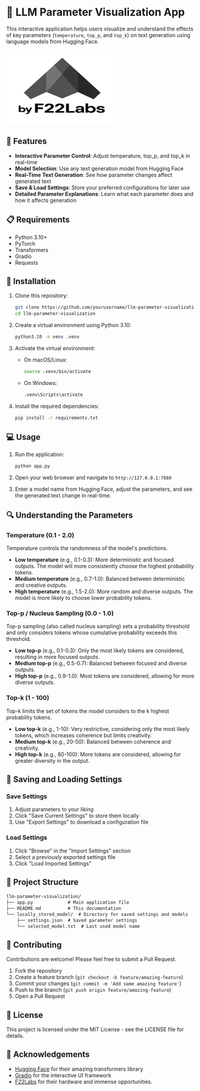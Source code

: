 # 🤗 LLM Parameter Visualization App

This interactive application helps users visualize and understand the effects of key parameters (`temperature`, `top_p`, and `top_k`) on text generation using language models from Hugging Face.

<img src="byF22Labs.png" width="300" height="200"> 

## 🌟 Features

- **Interactive Parameter Control**: Adjust temperature, top_p, and top_k in real-time
- **Model Selection**: Use any text generation model from Hugging Face
- **Real-Time Text Generation**: See how parameter changes affect generated text
- **Save & Load Settings**: Store your preferred configurations for later use
- **Detailed Parameter Explanations**: Learn what each parameter does and how it affects generation

## 📋 Requirements

- Python 3.10+
- PyTorch
- Transformers
- Gradio
- Requests

## 🚀 Installation

1. Clone this repository:
   ```bash
   git clone https://github.com/yourusername/llm-parameter-visualization.git
   cd llm-parameter-visualization
   ```

2. Create a virtual environment using Python 3.10:

   ```bash
   python3.10 -m venv .venv
   ```

3. Activate the virtual environment:

   - On macOS/Linux:
     ```bash
     source .venv/bin/activate
     ```

   - On Windows:
     ```bash
     .venv\Scripts\activate
     ```

4. Install the required dependencies:

   ```bash
   pip install -r requirements.txt
   ```

## 💻 Usage

1. Run the application:
   ```bash
   python app.py
   ```

2. Open your web browser and navigate to `http://127.0.0.1:7860`

3. Enter a model name from Hugging Face, adjust the parameters, and see the generated text change in real-time.

## 🔍 Understanding the Parameters

### Temperature (0.1 - 2.0)

Temperature controls the randomness of the model's predictions. 

- **Low temperature** (e.g., 0.1-0.3): More deterministic and focused outputs. The model will more consistently choose the highest probability tokens.
- **Medium temperature** (e.g., 0.7-1.0): Balanced between deterministic and creative outputs.
- **High temperature** (e.g., 1.5-2.0): More random and diverse outputs. The model is more likely to choose lower probability tokens.

### Top-p / Nucleus Sampling (0.0 - 1.0)

Top-p sampling (also called nucleus sampling) sets a probability threshold and only considers tokens whose cumulative probability exceeds this threshold.

- **Low top-p** (e.g., 0.1-0.3): Only the most likely tokens are considered, resulting in more focused outputs.
- **Medium top-p** (e.g., 0.5-0.7): Balanced between focused and diverse outputs.
- **High top-p** (e.g., 0.9-1.0): Most tokens are considered, allowing for more diverse outputs.

### Top-k (1 - 100)

Top-k limits the set of tokens the model considers to the k highest probability tokens.

- **Low top-k** (e.g., 1-10): Very restrictive, considering only the most likely tokens, which increases coherence but limits creativity.
- **Medium top-k** (e.g., 20-50): Balanced between coherence and creativity.
- **High top-k** (e.g., 80-100): More tokens are considered, allowing for greater diversity in the output.

## 💾 Saving and Loading Settings

### Save Settings
1. Adjust parameters to your liking
2. Click "Save Current Settings" to store them locally
3. Use "Export Settings" to download a configuration file

### Load Settings
1. Click "Browse" in the "Import Settings" section
2. Select a previously exported settings file
3. Click "Load Imported Settings"

## 📁 Project Structure

```
llm-parameter-visualization/
├── app.py             # Main application file
├── README.md          # This documentation
└── locally_stored_model/  # Directory for saved settings and models
    ├── settings.json  # Saved parameter settings
    └── selected_model.txt  # Last used model name
```

## 🤝 Contributing

Contributions are welcome! Please feel free to submit a Pull Request.

1. Fork the repository
2. Create a feature branch (`git checkout -b feature/amazing-feature`)
3. Commit your changes (`git commit -m 'Add some amazing feature'`)
4. Push to the branch (`git push origin feature/amazing-feature`)
5. Open a Pull Request

## 📄 License

This project is licensed under the MIT License - see the LICENSE file for details.

## 🙏 Acknowledgements

- [Hugging Face](https://huggingface.co/) for their amazing transformers library
- [Gradio](https://gradio.app/) for the interactive UI framework
- [F22Labs](https://www.f22labs.com/) for their hardware and immense opportunities.